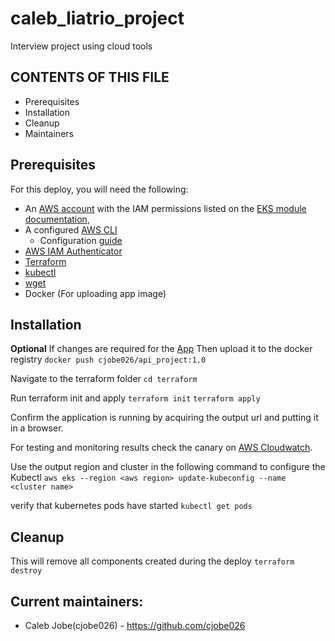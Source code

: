 # caleb_liatrio_project
Interview project using cloud tools

CONTENTS OF THIS FILE
---------------------
 * Prerequisites
 * Installation
 * Cleanup
 * Maintainers

## Prerequisites

For this deploy, you will need the following:

-   An  [AWS account](https://portal.aws.amazon.com/billing/signup?nc2=h_ct&src=default&redirect_url=https%3A%2F%2Faws.amazon.com%2Fregistration-confirmation#/start)  with the IAM permissions listed on the  [EKS module documentation](https://github.com/terraform-aws-modules/terraform-aws-eks/blob/master/docs/iam-permissions.md),
-   A configured [AWS CLI](https://aws.amazon.com/cli/)
	- Configuration [guide](https://docs.aws.amazon.com/cli/latest/userguide/cli-configure-quickstart.html)
-   [AWS IAM Authenticator](https://docs.aws.amazon.com/eks/latest/userguide/install-aws-iam-authenticator.html)
- [Terraform](https://www.terraform.io/downloads.html)
-   [kubectl](https://learn.hashicorp.com/tutorials/terraform/eks#kubectl)
-   [wget](https://www.gnu.org/software/wget/)
- Docker (For uploading app image)
## Installation
**Optional**
If changes are required for the [App](https://github.com/cjobe026/caleb_liatrio_project/tree/main/docker)
Then upload it to the docker registry
`docker push cjobe026/api_project:1.0`

Navigate to the terraform folder
`cd terraform`

Run terraform init and apply
`terraform init`
`terraform apply`

Confirm the application is running by acquiring the output url and putting it in a browser.

For testing and monitoring results check the canary on [AWS Cloudwatch](https://aws.amazon.com/cloudwatch/).

Use the output region and cluster in the following command to configure the Kubectl
`aws eks --region <aws region> update-kubeconfig --name <cluster name>`

verify that kubernetes pods have started
`kubectl get pods`

## Cleanup
This will remove all components created during the deploy
`terraform destroy`

 ## Current maintainers:
 * Caleb Jobe(cjobe026) - https://github.com/cjobe026
